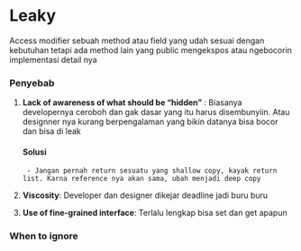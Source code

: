 # Leaky

Access modifier sebuah method atau field yang udah sesuai dengan kebutuhan tetapi ada method lain yang public mengekspos atau ngebocorin implementasi detail nya

### Penyebab 

1. **Lack of awareness of what should be “hidden”** : Biasanya developernya ceroboh dan gak dasar yang itu harus disembunyiin. Atau designner nya kurang berpengalaman yang bikin datanya bisa bocor dan bisa di leak
    #### Solusi
        - Jangan pernah return sesuatu yang shallow copy, kayak return list. Karna reference nya akan sama, ubah menjadi deep copy

2. **Viscosity**: Developer dan designer dikejar deadline jadi buru buru

3. **Use of fine-grained interface**: Terlalu lengkap bisa set dan get apapun


### When to ignore
